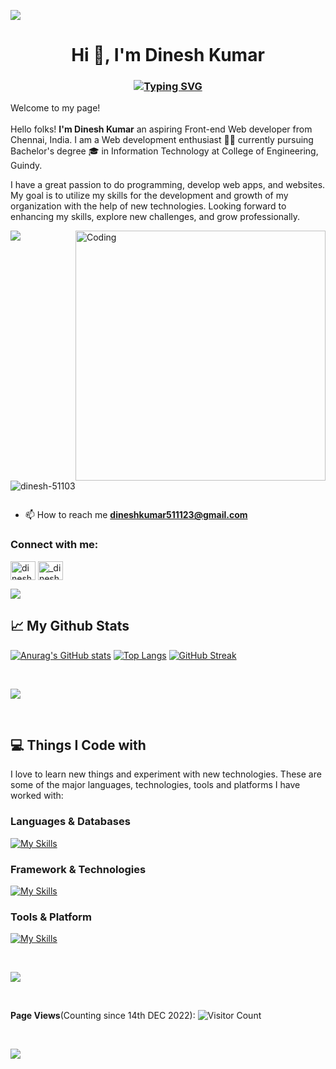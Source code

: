 ![](https://i.imgur.com/waxVImv.png)
<h1 align="center">Hi 👋, I'm Dinesh Kumar</h1>
<h3 align="center">

[![Typing SVG](https://readme-typing-svg.herokuapp.com?color=40EDF7&lines=I+engineer+the+future+with+algorithms+that+learn,+adapt,+and+make+the+world+smarter+everyday.+🧑‍💻)](https://git.io/typing-svg)

</h3>
<p>Welcome to my page!</br></br> Hello folks! <b>I'm Dinesh Kumar</b> an aspiring Front-end Web developer from  <img src="https://cdn-icons-png.flaticon.com/512/197/197419.png" width="13"/> Chennai, India. I am a Web development enthusiast 🧑‍💻 currently pursuing Bachelor's degree 🎓 in Information Technology at College of Engineering, Guindy.

I have a great passion to do programming, develop web apps, and websites. My goal is to utilize my skills for the development and growth of my organization with the help of new technologies. Looking forward to enhancing my skills, explore new challenges, and grow professionally.

</p>

![](https://i.imgur.com/waxVImv.png)
<img align="right" alt="Coding" width="400" src="https://cdn.dribbble.com/users/1162077/screenshots/3848914/programmer.gif">
<p align="left"> <img src="https://komarev.com/ghpvc/?username=dinesh-51103&label=Profile%20views&color=0e75b6&style=flat" alt="dinesh-51103" /> </p>

<p align="left"> <a href="https://twitter.com/" target="blank"><img src="https://img.shields.io/twitter/follow/?logo=twitter&style=for-the-badge" alt="" /></a> </p>

- 📫 How to reach me **dineshkumar511123@gmail.com**

<h3 align="left">Connect with me:</h3>
<p align="left">
<a href="https://linkedin.com/in/dineshkumar" target="blank"><img align="center" src="https://raw.githubusercontent.com/rahuldkjain/github-profile-readme-generator/master/src/images/icons/Social/linked-in-alt.svg" alt="dineshkumar" height="30" width="40" /></a>
<a href="https://instagram.com/_dinesh_sundar_05" target="blank"><img align="center" src="https://raw.githubusercontent.com/rahuldkjain/github-profile-readme-generator/master/src/images/icons/Social/instagram.svg" alt="_dinesh_sundar_05" height="30" width="40" /></a>
</p>

![](https://i.imgur.com/waxVImv.png)

<h2>📈 My Github Stats</h2>

<!-- 
[![Anurag's GitHub stats](https://github-readme-stats.vercel.app/api?username=Dinesh-51103&show_icons=true&theme=aura&include_all_commits=true&line_height=40&hide_border=true&bg_color=000000&card_width=500px)](https://github.com/anuraghazra/github-readme-stats)
[![Top Langs](https://github-readme-stats.vercel.app/api/top-langs/?username=Dinesh-51103&layout=compact&langs_count=8&theme=aura&bg_color=000000&card_width=500px&hide_border=true&line_height=40)](https://github.com/anuraghazra/github-readme-stats) -->
[![Anurag's GitHub stats](https://github-readme-stats.vercel.app/api?username=Dinesh-51103&show_icons=true&theme=aura&iclude_all_commits=true&line_height=40&hide_border=true&bg_color=100000&card_width=500px)](https://github.com/anuraghazra/github-readme-stats)
[![Top Langs](https://github-readme-stats.vercel.app/api/top-langs/?username=Dinesh-51103&layout=compact&langs_count=8&theme=aura&bg_color=100000&card_width=500px&hide_border=true&line_height=40)](https://github.com/anuraghazra/github-readme-stats)
[![GitHub Streak](https://streak-stats.demolab.com/?user=mettasurendhar&theme=modern-lilac)](https://git.io/streak-stats)

<br/>

![](https://i.imgur.com/waxVImv.png)

<br/>

<h2>💻 Things I Code with </h2>

I love to learn new things and experiment with new technologies.
These are some of the major languages, technologies, tools and platforms I have worked with:


<h3>Languages & Databases</h3>

 [![My Skills](https://skillicons.dev/icons?i=js,html,css,java,c)](https://skillicons.dev)

<h3>Framework & Technologies </h3>

  [![My Skills](https://skillicons.dev/icons?i=react)](https://skillicons.dev)

<h3> Tools & Platform </h3>

   [![My Skills](https://skillicons.dev/icons?i=vscode,linux,git,github,stackoverflow&perline=10)](https://skillicons.dev)

<br/>

![](https://i.imgur.com/waxVImv.png)

<br/>

**Page Views**(Counting since 14th DEC 2022): ![Visitor Count](https://profile-counter.glitch.me/Dinesh-51103/count.svg)

<br/>

![](https://i.imgur.com/waxVImv.png)

